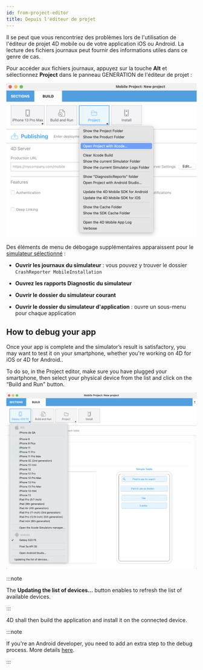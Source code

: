 ```yaml
---
id: from-project-editor
title: Depuis l'éditeur de projet
---
```


Il se peut que vous rencontriez des problèmes lors de l'utilisation de l'éditeur de projet 4D mobile ou de votre application iOS ou Android. La lecture des fichiers journaux peut fournir des informations utiles dans ce genre de cas.

Pour accéder aux fichiers journaux, appuyez sur la touche **Alt** et sélectionnez **Project** dans le panneau GENERATION de l'éditeur de projet :

![Débogage](img/project.png)

Des éléments de menu de débogage supplémentaires apparaissent pour le [simulateur sélectionné](../project-definition/build-panel#using-the-simulator) :


* **Ouvrir les journaux du simulateur** : vous pouvez y trouver le dossier `CrashReporter MobileInstallation`

* **Ouvrez les rapports Diagnostic du simulateur**

* **Ouvrir le dossier du simulateur courant**

* **Ouvrir le dossier du simulateur d'application** : ouvre un sous-menu pour chaque application


## How to debug your app

Once your app is complete and the simulator’s result is satisfactory, you may want to test it on your smartphone, whether you're working on 4D for iOS or 4D for Android..

To do so, in the Project editor, make sure you have plugged your smartphone, then select your physical device from the list and click on the “Build and Run" button.

![AndroidDevice](img/phone-selection.png)

:::note

The **Updating the list of devices...** button enables to refresh the list of available devices.

:::

4D shall then build the application and install it on the connected device.

:::note

If you're an Android developer, you need to add an extra step to the debug process. More details [here](from-your-android-device-and-android-studio.md).

:::
